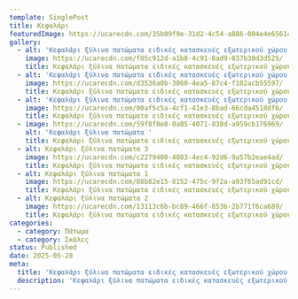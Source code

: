 ```yaml
---
template: SinglePost
title: Κεφαλάρι
featuredImage: https://ucarecdn.com/35b09f9e-31d2-4c54-a886-004e4e6561c2/
gallery:
  - alt: 'Κεφαλάρι ξύλινα πατώματα ειδικές κατασκευές εξωτερικού χώρου deck σκάλες '
    image: https://ucarecdn.com/f05c912d-a1b8-4c91-8ad9-037b30d3d525/
    title: Κεφαλάρι ξύλινα πατώματα ειδικές κατασκευές εξωτερικού χώρου deck σκάλες 1
  - alt: 'Κεφαλάρι ξύλινα πατώματα ειδικές κατασκευές εξωτερικού χώρου deck σκάλες '
    image: https://ucarecdn.com/d3536a0b-3860-4ea5-87c4-f182acb55597/
    title: Κεφαλάρι ξύλινα πατώματα ειδικές κατασκευές εξωτερικού χώρου deck σκάλες 2
  - alt: 'Κεφαλάρι ξύλινα πατώματα ειδικές κατασκευές εξωτερικού χώρου deck σκάλες '
    image: https://ucarecdn.com/90af5c5a-4cf1-41e3-8bad-66cda4518df6/
    title: Κεφαλάρι ξύλινα πατώματα ειδικές κατασκευές εξωτερικού χώρου deck σκάλες 3
  - image: https://ucarecdn.com/59f8f8e8-0a05-4071-838d-a959cb176969/
    alt: 'Κεφαλάρι ξύλινα πατώματα '
    title: Κεφαλάρι ξύλινα πατώματα ειδικές κατασκευές εξωτερικού χώρου deck σκάλες 4
  - alt: Κεφαλάρι ξύλινα πατώματα 3
    image: https://ucarecdn.com/c2279400-4083-4ec4-92d6-9a57b2eae4ad/
    title: Κεφαλάρι ξύλινα πατώματα ειδικές κατασκευές εξωτερικού χώρου deck σκάλες 5
  - alt: Κεφαλάρι ξύλινα πατώματα 1
    image: https://ucarecdn.com/88b82e15-8152-475c-9f2a-a93f65ad91cd/
    title: Κεφαλάρι ξύλινα πατώματα ειδικές κατασκευές εξωτερικού χώρου deck σκάλες 6
  - alt: Κεφαλάρι ξύλινα πατώματα 2
    image: https://ucarecdn.com/13113c6b-bc89-466f-853b-2b771f6ca689/
    title: Κεφαλάρι ξύλινα πατώματα ειδικές κατασκευές εξωτερικού χώρου deck σκάλες 7
categories:
  - category: Πάτωμα
  - category: Σκάλες
status: Published
date: 2025-05-28
meta:
  title: 'Κεφαλάρι ξύλινα πατώματα ειδικές κατασκευές εξωτερικού χώρου deck σκάλες '
  description: 'Κεφαλάρι ξύλινα πατώματα ειδικές κατασκευές εξωτερικού χώρου deck σκάλες '
---
```

